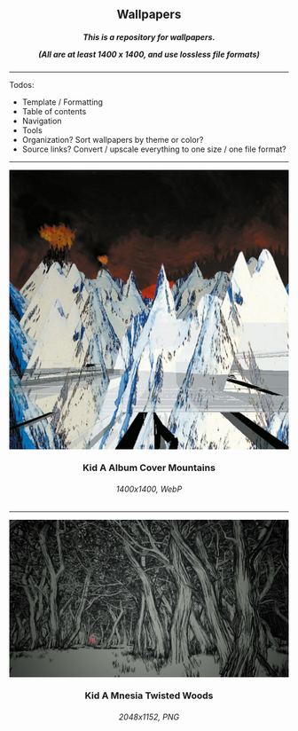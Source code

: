 <h2 align="center">Wallpapers</h2>

<h5 align="center">This is a repository for wallpapers.

(All are at least 1400 x 1400, and use lossless file formats)</h5>

---

Todos:
- Template / Formatting
- Table of contents
- Navigation
- Tools
- Organization? Sort wallpapers by theme or color?
- Source links? Convert / upscale everything to one size / one file format?
    
---

<img src="Wallpapers/Kid A Album Cover Mountains.webp" align="center">
<h3 align="center">Kid A Album Cover Mountains</h3>
<h6 align="center">1400x1400, WebP</h6>

---

<img src="Wallpapers/Kid A Mnesia Twisted Woods.png" align="center">
<h3 align="center">Kid A Mnesia Twisted Woods</h3>
<h6 align="center">2048x1152, PNG</h6>